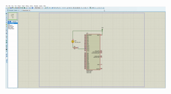 ![Alt Text](https://github.com/abdelrhmanatef87/Master_Embedded_Systems/blob/main/Unit_3_Embedded_C/Lesson%203/protues%20simulation%20toggle%20led%20cortex-m3.gif)
